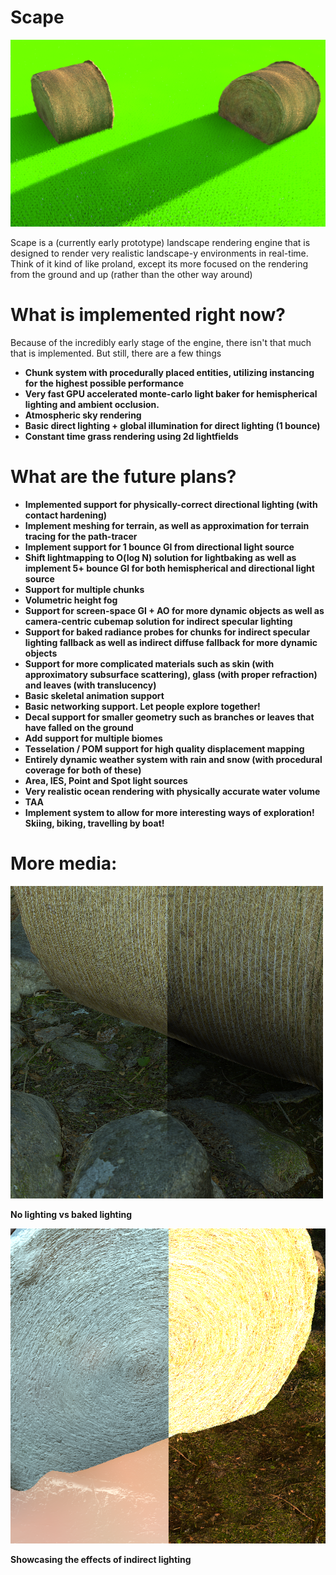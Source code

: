 # Scape
![image](https://github.com/UglySwedishFish/Scape/blob/master/Scape/Media/Thumbnail.png?raw=true)

Scape is a (currently early prototype) landscape rendering engine that is designed to render very realistic landscape-y environments in real-time. 
Think of it kind of like proland, except its more focused on the rendering from the ground and up (rather than the other way around) 

# What is implemented right now? 

Because of the incredibly early stage of the engine, there isn't that much that is implemented. But still, there are a few things 

* **Chunk system with procedurally placed entities, utilizing instancing for the highest possible performance** 
* **Very fast GPU accelerated monte-carlo light baker for hemispherical lighting and ambient occlusion.**
* **Atmospheric sky rendering** 
* **Basic direct lighting + global illumination for direct lighting (1 bounce)**
* **Constant time grass rendering using 2d lightfields**

# What are the future plans? 

* **Implemented support for physically-correct directional lighting (with contact hardening)** 
* **Implement meshing for terrain, as well as approximation for terrain tracing for the path-tracer** 
* **Implement support for 1 bounce GI from directional light source** 
* **Shift lightmapping to O(log N) solution for lightbaking as well as implement 5+ bounce GI for both hemispherical and directional light source**
* **Support for multiple chunks** 
* **Volumetric height fog** 
* **Support for screen-space GI + AO for more dynamic objects as well as camera-centric cubemap solution for indirect specular lighting**
* **Support for baked radiance probes for chunks for indirect specular lighting fallback as well as indirect diffuse fallback for more dynamic objects**
* **Support for more complicated materials such as skin (with approximatory subsurface scattering), glass (with proper refraction) and leaves (with translucency)**
* **Basic skeletal animation support** 
* **Basic networking support. Let people explore together!**
* **Decal support for smaller geometry such as branches or leaves that have falled on the ground** 
* **Add support for multiple biomes** 
* **Tesselation / POM support for high quality displacement mapping** 
* **Entirely dynamic weather system with rain and snow (with procedural coverage for both of these)**
* **Area, IES, Point and Spot light sources** 
* **Very realistic ocean rendering with physically accurate water volume** 
* **TAA** 
* **Implement system to allow for more interesting ways of exploration! Skiing, biking, travelling by boat!**

# More media:

![image](https://github.com/UglySwedishFish/Scape/blob/master/Scape/Media/Comparasion.png?raw=true)

**No lighting vs baked lighting**

![image](https://github.com/UglySwedishFish/Scape/blob/master/Scape/Media/ComparasionGI.png?raw=true)

**Showcasing the effects of indirect lighting**

